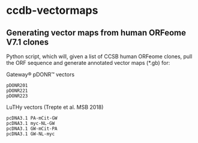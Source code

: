 # ccdb-vectormaps
Generating vector maps from human ORFeome V7.1 clones
-----------------------------------------------------

Python script, which will, given a list of CCSB human ORFeome clones, pull the ORF sequence and generate annotated vector maps (*.gb) for:

Gateway® pDONR™ vectors

    pDONR201
    pDONR221
    pDONR223

LuTHy vectors (Trepte et al. MSB 2018)

    pcDNA3.1 PA-mCit-GW
    pcDNA3.1 myc-NL-GW
    pcDNA3.1 GW-mCit-PA
    pcDNA3.1 GW-NL-myc
